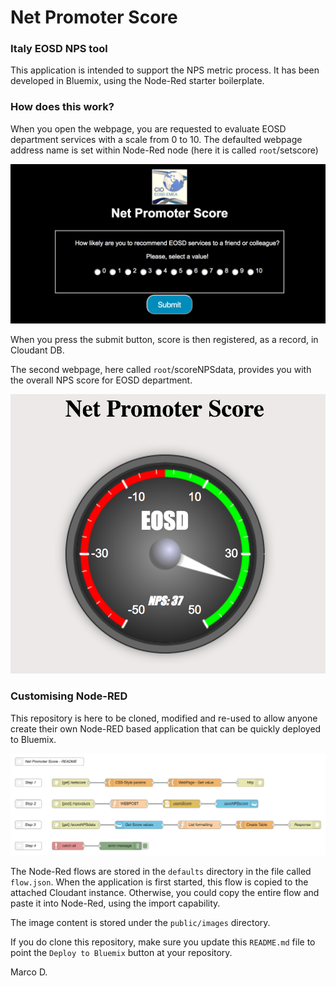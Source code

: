 Net Promoter Score
====================================

### Italy EOSD NPS tool
This application is intended to support the NPS metric process. It has been developed in Bluemix,
using the Node-Red starter boilerplate.  

### How does this work?
When you open the webpage, you are requested to evaluate EOSD department services with a scale
from 0 to 10. The defaulted webpage address name is set within Node-Red node (here it is called `root`/setscore) 

![NPS Score Screenshot](nps_score.png)

When you press the submit button, score is then registered, as a record, in Cloudant DB.

The second webpage, here called `root`/scoreNPSdata, provides you with the overall NPS score for EOSD department.

![NPS Gauge Screenshot](nps_gauge.png)

### Customising Node-RED
This repository is here to be cloned, modified and re-used to allow anyone create
their own Node-RED based application that can be quickly deployed to Bluemix.

![NPS Node-Red Screenshot](nps_node-red_flow.png)

The Node-Red flows are stored in the `defaults` directory in the file called `flow.json`.
When the application is first started, this flow is copied to the attached Cloudant
instance. Otherwise, you could copy the entire flow and paste it into Node-Red, using the import capability.

The image content is stored under the `public/images` directory.

If you do clone this repository, make sure you update this `README.md` file to point
the `Deploy to Bluemix` button at your repository.

Marco D.
